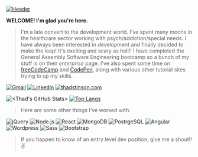 [![Header](https://photos.google.com/photo/AF1QipMd4Qa1mWEqnfuR87OtE0GpU_gxxpEOYQySDfNn)](https://thadstinson.com)



**WELCOME! I'm glad you're here.**

 >I'm a late convert to the development world.  I've spent many moons in the healthcare sector working with psych/addiction/special needs.
 >I have always been interested in development and finally decided to make the leap!  It's exciting and scary as hell!!
 >I have completed the General Assembly Software Engineering bootcamp so a bunch of my stuff is on their *enterprise* page.  I've also spent
 >some time on [freeCodeCamp](https://www.freecodecamp.org/fcc1abd0f1f-e025-4f3d-9fe8-94865f17823b) and [CodePen](https://codepen.io/Stin),
 >along with various other tutorial sites trying to up my skills.
 
 [![Gmail](https://img.shields.io/badge/-GMAIL-D14836?style=for-the-badge&logo=gmail&logoColor=white)](mailto:thadcstinson@gmail.com)
[![LinkedIn](https://img.shields.io/badge/-LINKEDIN-0077B5?style=for-the-badge&logo=linkedin&logoColor=white)](https://www.linkedin.com/in/thadstinson/)
[![thadstinson.com](https://img.shields.io/badge/-THADSTINSON.COM-000000?style=for-the-badge&logo=circle&logoColor=white)](https://thadstinson.com/)
 
![<Thad's GitHub Stats>](https://github-readme-stats.vercel.app/api?username=ThadStin&show_icons=true&theme=dark&hide=issues,contribs)
[![Top Langs](https://github-readme-stats.vercel.app/api/top-langs/?username=ThadStin&layout=compact&theme=dark)](https://github.com/<ThadStin>/<ThadStin>)

>Here are some other things I've worked with:

![jQuery](https://img.shields.io/badge/-jQuery-000000?style=for-the-badge&logo=jQuery&logoColor=0769AD)
![Node.js](https://img.shields.io/badge/-Node.js-000000?style=for-the-badge&logo=node.js&logoColor=339933)
![React](https://img.shields.io/badge/-React-000000?style=for-the-badge&logo=React&logoColor=61DAFB)
![MongoDB](https://img.shields.io/badge/-MongoDB-000000?style=for-the-badge&logo=MongoDB&logoColor=6DB33F)
![PostrgeSQL](https://img.shields.io/badge/-PostgreSQL-000000?style=for-the-badge&logo=PostgreSQL&logoColor=007ACC)
![Angular](https://img.shields.io/badge/-Angular-000000?style=for-the-badge&logo=Angular&logoColor=F05032)
![Wordpress](https://img.shields.io/badge/-Wordpress-000000?style=for-the-badge&logo=Wordpress&logoColor=61DAFB)
![Sass](https://img.shields.io/badge/-Sass-000000?style=for-the-badge&logo=Sass&logoColor=F142f5)
![Bootstrap](https://img.shields.io/badge/-Bootstrap-000000?style=for-the-badge&logo=Sass&logoColor=7535E7)

>If you happen to know of an entry level dev position, give me a shout!!:v:

